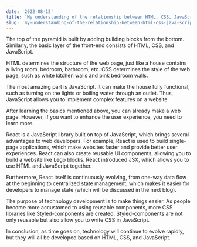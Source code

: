 ```yaml
---
date: '2022-08-12'
title: 'My understanding of the relationship between HTML, CSS, JavaScript and React'
slug: 'my-understanding-of-the-relationship-between-html-css-java-script-and-react'
---
```


The top of the pyramid is built by adding building blocks from the bottom. Similarly, the basic layer of the front-end consists of HTML, CSS, and JavaScript.

HTML determines the structure of the web page, just like a house contains a living room, bedroom, bathroom, etc.
CSS determines the style of the web page, such as white kitchen walls and pink bedroom walls.

The most amazing part is JavaScript. It can make the house fully functional, such as turning on the lights or boiling water through an outlet. Thus, JavaScript allows you to implement complex features on a website.

After learning the basics mentioned above, you can already make a web page. However, if you want to enhance the user experience, you need to learn more.

React is a JavaScript library built on top of JavaScript, which brings several advantages to web developers. For example, React is used to build single-page applications, which make websites faster and provide better user experiences. React can also create reusable UI components, allowing you to build a website like Lego blocks. React introduced JSX, which allows you to use HTML and JavaScript together.

Furthermore, React itself is continuously evolving, from one-way data flow at the beginning to centralized state management, which makes it easier for developers to manage state (which will be discussed in the next blog).

The purpose of technology development is to make things easier. As people become more accustomed to using reusable components, more CSS libraries like Styled-components are created. Styled-components are not only reusable but also allow you to write CSS in JavaScript.

In conclusion, as time goes on, technology will continue to evolve rapidly, but they will all be developed based on HTML, CSS, and JavaScript.
